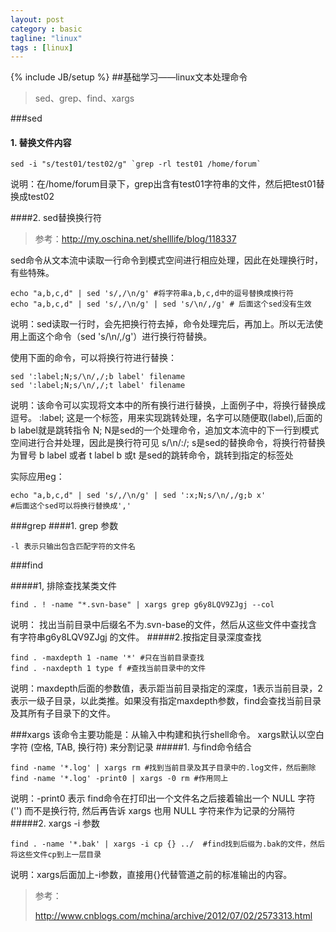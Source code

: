 ```yaml
---
layout: post
category : basic
tagline: "linux"
tags : [linux]
---
```

{% include JB/setup %}
##基础学习——linux文本处理命令

> sed、grep、find、xargs

###sed
#### 1. 替换文件内容
```
sed -i "s/test01/test02/g" `grep -rl test01 /home/forum`
```
说明：在/home/forum目录下，grep出含有test01字符串的文件，然后把test01替换成test02

####2. sed替换换行符
>参考：http://my.oschina.net/shelllife/blog/118337

sed命令从文本流中读取一行命令到模式空间进行相应处理，因此在处理换行时，有些特殊。
```
echo "a,b,c,d" | sed 's/,/\n/g' #将字符串a,b,c,d中的逗号替换成换行符
echo "a,b,c,d" | sed 's/,/\n/g' | sed 's/\n/,/g' # 后面这个sed没有生效
```
说明：sed读取一行时，会先把换行符去掉，命令处理完后，再加上。所以无法使用上面这个命令（sed 's/\n/,/g'）进行换行符替换。

使用下面的命令，可以将换行符进行替换：
```
sed ':label;N;s/\n/,/;b label' filename
sed ':label;N;s/\n/,/;t label' filename
```
说明：该命令可以实现将文本中的所有换行进行替换，上面例子中，将换行替换成逗号。
 :label;  这是一个标签，用来实现跳转处理，名字可以随便取(label),后面的b label就是跳转指令
 N;   N是sed的一个处理命令，追加文本流中的下一行到模式空间进行合并处理，因此是换行符可见
 s/\n/:/;    s是sed的替换命令，将换行符替换为冒号
 b label  或者 t label    b 或t 是sed的跳转命令，跳转到指定的标签处

 实际应用eg：
```
echo "a,b,c,d" | sed 's/,/\n/g' | sed ':x;N;s/\n/,/g;b x' 
#后面这个sed可以将换行替换成','
```

###grep
####1. grep 参数
```
-l 表示只输出包含匹配字符的文件名
```

###find

#####1, 排除查找某类文件
```
find . ! -name "*.svn-base" | xargs grep g6y8LQV9ZJgj --col
```
说明： 找出当前目录中后缀名不为.svn-base的文件，然后从这些文件中查找含有字符串g6y8LQV9ZJgj 的文件。
#####2.按指定目录深度查找
```
find . -maxdepth 1 -name '*' #只在当前目录查找
find . -naxdepth 1 type f #查找当前目录中的文件
```
说明：maxdepth后面的参数值，表示距当前目录指定的深度，1表示当前目录，2表示一级子目录，以此类推。如果没有指定maxdepth参数，find会查找当前目录及其所有子目录下的文件。


###xargs
该命令主要功能是：从输入中构建和执行shell命令。
xargs默认以空白字符 (空格, TAB, 换行符) 来分割记录
#####1. 与find命令结合
```
find -name '*.log' | xargs rm #找到当前目录及其子目录中的.log文件，然后删除
find -name '*.log' -print0 | xargs -0 rm #作用同上
```
说明：-print0 表示 find命令在打印出一个文件名之后接着输出一个 NULL 字符 ('') 而不是换行符, 然后再告诉 xargs 也用 NULL 字符来作为记录的分隔符
#####2. xargs -i 参数
```
find . -name '*.bak' | xargs -i cp {} ../  #find找到后缀为.bak的文件，然后将这些文件cp到上一层目录
```
说明：xargs后面加上-i参数，直接用{}代替管道之前的标准输出的内容。

> 参考：
> 
> http://www.cnblogs.com/mchina/archive/2012/07/02/2573313.html

